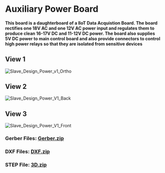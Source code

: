 # Auxiliary Power Board

<h4> 
This board is a daughterboard of a IIoT Data Acquistion Board. The board rectifies one 18V AC and one 12V AC power input and regulates them to produce clean 16-17V DC and 11-12V DC power. The board also supplies 5V DC power to main control board and also provide connectors to control high power relays so that they are isolated from sensitive devices
</h4>


## View 1
![Slave_Design_Power_v1_Ortho](https://user-images.githubusercontent.com/38166489/103560934-a6053f00-4ede-11eb-9ee9-f572de8969d0.png)


## View 2
![Slave_Design_Power_V1_Back](https://user-images.githubusercontent.com/38166489/103560940-a7366c00-4ede-11eb-99ce-233db6ba809c.png)


## View 3
![Slave_Design_Power_V1_Front](https://user-images.githubusercontent.com/38166489/103560942-a7cf0280-4ede-11eb-8891-ac70a2d82bb6.png)


### Gerber Files: [Gerber.zip](https://github.com/embeddedalpha/PCB-Design/files/5765942/Gerber.zip)

### DXF Files: [DXF.zip](https://github.com/embeddedalpha/PCB-Design/files/5765948/DXF.zip)

### STEP File: [3D.zip](https://github.com/embeddedalpha/PCB-Design/files/5765976/3D.zip)
